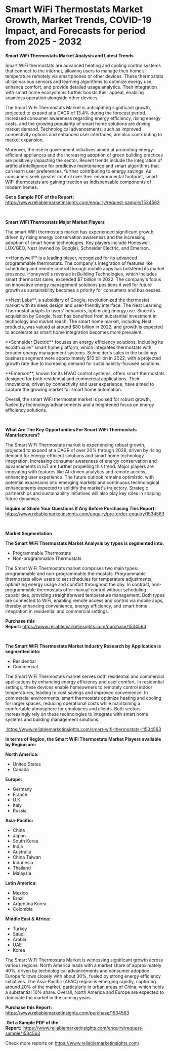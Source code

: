 <p><h1>Smart WiFi Thermostats Market Growth, Market Trends, COVID-19 Impact, and Forecasts for period from 2025 - 2032</h1></p><p><strong>Smart WiFi Thermostats Market Analysis and Latest Trends</strong></p>
<p><p>Smart WiFi thermostats are advanced heating and cooling control systems that connect to the internet, allowing users to manage their home’s temperature remotely via smartphones or other devices. These thermostats utilize various sensors and learning algorithms to optimize energy use, enhance comfort, and provide detailed usage analytics. Their integration with smart home ecosystems further boosts their appeal, enabling seamless operation alongside other devices.</p><p>The Smart WiFi Thermostats Market is anticipating significant growth, projected to expand at a CAGR of 13.4% during the forecast period. Increased consumer awareness regarding energy efficiency, rising energy costs, and the growing popularity of smart home solutions are driving market demand. Technological advancements, such as improved connectivity options and enhanced user interfaces, are also contributing to market expansion. </p><p>Moreover, the rise in government initiatives aimed at promoting energy-efficient appliances and the increasing adoption of green building practices are positively impacting the sector. Recent trends include the integration of artificial intelligence for predictive maintenance and smart algorithms that can learn user preferences, further contributing to energy savings. As consumers seek greater control over their environmental footprint, smart WiFi thermostats are gaining traction as indispensable components of modern homes.</p></p>
<p><strong>Get a Sample PDF of the Report:&nbsp;</strong> <a href="https://www.reliablemarketinsights.com/enquiry/request-sample/1534563?utm_campaign=2453&utm_medium=2&utm_source=Github&utm_content=ia&utm_term=17022025&utm_id=smart-wifi-thermostats">https://www.reliablemarketinsights.com/enquiry/request-sample/1534563</a></p>
<p>&nbsp;</p>
<p><strong>Smart WiFi Thermostats Major Market Players</strong></p>
<p><p>The smart WiFi thermostats market has experienced significant growth, driven by rising energy conservation awareness and the increasing adoption of smart home technologies. Key players include Honeywell, LUX/GEO, Nest (owned by Google), Schneider Electric, and Emerson.</p><p>**Honeywell** is a leading player, recognized for its advanced programmable thermostats. The company's integration of features like scheduling and remote control through mobile apps has bolstered its market presence. Honeywell's revenue in Building Technologies, which includes smart thermostat sales, exceeded $7 billion in 2022. The company's focus on innovative energy management solutions positions it well for future growth as sustainability becomes a priority for consumers and businesses.</p><p>**Nest Labs**, a subsidiary of Google, revolutionized the thermostat market with its sleek design and user-friendly interface. The Nest Learning Thermostat adapts to users' behaviors, optimizing energy use. Since its acquisition by Google, Nest has benefited from substantial investment in technology and market reach. The smart home market, including Nest products, was valued at around $80 billion in 2022, and growth is expected to accelerate as smart home integration becomes more prevalent.</p><p>**Schneider Electric** focuses on energy efficiency solutions, including its ecoStruxure™ smart home platform, which integrates thermostats with broader energy management systems. Schneider's sales in the buildings business segment were approximately $10 billion in 2022, with a projected growth rate due to increasing demand for sustainability-focused solutions.</p><p>**Emerson**, known for its HVAC control systems, offers smart thermostats designed for both residential and commercial applications. Their innovations, driven by connectivity and user experience, have aimed to capture the growing market for smart home automation.</p><p>Overall, the smart WiFi thermostat market is poised for robust growth, fueled by technology advancements and a heightened focus on energy efficiency solutions.</p></p>
<p>&nbsp;</p>
<p><strong>What Are The Key Opportunities For Smart WiFi Thermostats Manufacturers?</strong></p>
<p><p>The Smart WiFi Thermostats market is experiencing robust growth, projected to expand at a CAGR of over 20% through 2028, driven by rising demand for energy-efficient solutions and smart home technology integration. Increasing consumer awareness of energy conservation and advancements in IoT are further propelling this trend. Major players are innovating with features like AI-driven analytics and remote access, enhancing user experience. The future outlook remains optimistic, with potential expansions into emerging markets and continuous technological enhancements expected to solidify the market's trajectory. Strategic partnerships and sustainability initiatives will also play key roles in shaping future dynamics.</p></p>
<p><strong>Inquire or Share Your Questions If Any Before Purchasing This Report:</strong> <a href="https://www.reliablemarketinsights.com/enquiry/pre-order-enquiry/1534563?utm_campaign=2453&utm_medium=2&utm_source=Github&utm_content=ia&utm_term=17022025&utm_id=smart-wifi-thermostats">https://www.reliablemarketinsights.com/enquiry/pre-order-enquiry/1534563</a></p>
<p>&nbsp;</p>
<p><strong>Market Segmentation</strong></p>
<p><strong>The Smart WiFi Thermostats Market Analysis by types is segmented into:</strong></p>
<p><ul><li>Programmable Thermostats</li><li>Non-programmable Thermostats</li></ul></p>
<p><p>The Smart WiFi Thermostats market comprises two main types: programmable and non-programmable thermostats. Programmable thermostats allow users to set schedules for temperature adjustments, optimizing energy usage and comfort throughout the day. In contrast, non-programmable thermostats offer manual control without scheduling capabilities, providing straightforward temperature management. Both types are connected to WiFi, enabling remote access and control via mobile apps, thereby enhancing convenience, energy efficiency, and smart home integration in residential and commercial settings.</p></p>
<p><strong>Purchase this Report:&nbsp;</strong><a href="https://www.reliablemarketinsights.com/purchase/1534563?utm_campaign=2453&utm_medium=2&utm_source=Github&utm_content=ia&utm_term=17022025&utm_id=smart-wifi-thermostats">https://www.reliablemarketinsights.com/purchase/1534563</a></p>
<p>&nbsp;</p>
<p><strong>The Smart WiFi Thermostats Market Industry Research by Application is segmented into:</strong></p>
<p><ul><li>Residential</li><li>Commercial</li></ul></p>
<p><p>The Smart WiFi Thermostats market serves both residential and commercial applications by enhancing energy efficiency and user comfort. In residential settings, these devices enable homeowners to remotely control indoor temperatures, leading to cost savings and improved convenience. In commercial environments, smart thermostats optimize heating and cooling for larger spaces, reducing operational costs while maintaining a comfortable atmosphere for employees and clients. Both sectors increasingly rely on these technologies to integrate with smart home systems and building management solutions.</p></p>
<p><a href="https://www.reliablemarketinsights.com/smart-wifi-thermostats-r1534563?utm_campaign=2453&utm_medium=2&utm_source=Github&utm_content=ia&utm_term=17022025&utm_id=smart-wifi-thermostats">&nbsp;https://www.reliablemarketinsights.com/smart-wifi-thermostats-r1534563</a></p>
<p><strong>In terms of Region, the Smart WiFi Thermostats Market Players available by Region are:</strong></p>
<p>
    <p> <strong> North America: </strong>
        <ul>
            <li>United States</li>
            <li>Canada</li>
        </ul>
        </p> 
    <p> <strong> Europe: </strong>
        <ul>
            <li>Germany</li>
            <li>France</li>
            <li>U.K.</li>
            <li>Italy</li>
            <li>Russia</li>
        </ul>
        </p> 
    <p> <strong> Asia-Pacific: </strong>
        <ul>
            <li>China</li>
            <li>Japan</li>
            <li>South Korea</li>
            <li>India</li>
            <li>Australia</li>
            <li>China Taiwan</li>
            <li>Indonesia</li>
            <li>Thailand</li>
            <li>Malaysia</li>
        </ul>
        </p> 
    <p> <strong> Latin America: </strong>
        <ul>
            <li>Mexico</li>
            <li>Brazil</li>
            <li>Argentina Korea</li>
            <li>Colombia</li>
        </ul>
        </p> 
    <p> <strong> Middle East & Africa: </strong>
        <ul>
            <li>Turkey</li>
            <li>Saudi</li>
            <li>Arabia</li>
            <li>UAE</li>
            <li>Korea</li>
        </ul>
    </p>
    </p>
<p><p>The Smart WiFi Thermostats Market is witnessing significant growth across various regions. North America leads with a market share of approximately 40%, driven by technological advancements and consumer adoption. Europe follows closely with about 30%, fueled by strong energy efficiency initiatives. The Asia-Pacific (APAC) region is emerging rapidly, capturing around 20% of the market, particularly in urban areas of China, which holds a substantial 10% share. Overall, North America and Europe are expected to dominate the market in the coming years.</p></p>
<p><strong>Purchase this Report: </strong><a href="https://www.reliablemarketinsights.com/purchase/1534563?utm_campaign=2453&utm_medium=2&utm_source=Github&utm_content=ia&utm_term=17022025&utm_id=smart-wifi-thermostats">https://www.reliablemarketinsights.com/purchase/1534563</a></p>
<p>&nbsp;<strong>Get a Sample PDF of the Report:&nbsp;&nbsp;</strong><a href="https://www.reliablemarketinsights.com/enquiry/request-sample/1534563?utm_campaign=2453&utm_medium=2&utm_source=Github&utm_content=ia&utm_term=17022025&utm_id=smart-wifi-thermostats">https://www.reliablemarketinsights.com/enquiry/request-sample/1534563</a></p>
<p><strong></strong></p>
<p>Check more reports on <a href="https://www.reliablemarketinsights.com/?utm_campaign=2453&utm_medium=2&utm_source=Github&utm_content=ia&utm_term=17022025&utm_id=smart-wifi-thermostats">https://www.reliablemarketinsights.com/</a></p>
